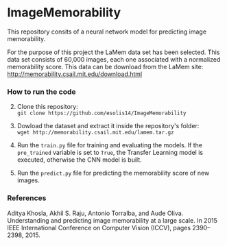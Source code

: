 # ImageMemorability
This repository consits of a neural network model for predicting image memorability.

For the purpose of this project the LaMem data set has been selected. This data set consists of 60,000 images, each one associated with a normalized memorability score. This data can be download from the LaMem site: http://memorability.csail.mit.edu/download.html

### How to run the code
2. Clone this repository:\
`git clone https://github.com/esolis14/ImageMemorability`

2. Dowload the dataset and extract it inside the repository's folder:\
`wget http://memorability.csail.mit.edu/lamem.tar.gz`

4. Run the `train.py` file for training and evaluating the models.
If the `pre_trained` variable is set to `True`, the Transfer Learning model is executed, otherwise the CNN model is built.

5.  Run the `predict.py` file for predicting the memorability score of new images.

### References
Aditya Khosla, Akhil S. Raju, Antonio Torralba, and Aude Oliva. Understanding and predicting image memorability at
a large scale. In 2015 IEEE International Conference on Computer Vision (ICCV), pages 2390–2398, 2015.
